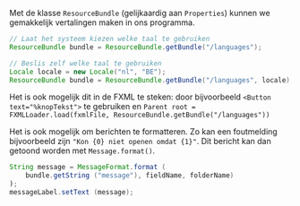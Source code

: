 Met de klasse `ResourceBundle` (gelijkaardig aan `Properties`) kunnen we gemakkelijk vertalingen maken in ons programma.

```java
// Laat het systeem kiezen welke taal te gebruiken
ResourceBundle bundle = ResourceBundle.getBundle("/languages");

// Beslis zelf welke taal te gebruiken
Locale locale = new Locale("nl", "BE");
ResourceBundle bundle = ResourceBundle.getBundle("/languages", locale);
```

Het is ook mogelijk dit in de FXML te steken: door bijvoorbeeld `<Button text="%knopTekst">` te gebruiken en `Parent root = FXMLLoader.load(fxmlFile, ResourceBundle.getBundle("/languages"))`

Het is ook mogelijk om berichten te formatteren. Zo kan een foutmelding bijvoorbeeld zijn `"Kon {0} niet openen omdat {1}"`. Dit bericht kan dan getoond worden met `Message.format()`.

```java
String message = MessageFormat.format (
	bundle.getString ("message"), fieldName, folderName)
);
messageLabel.setText (message);
```